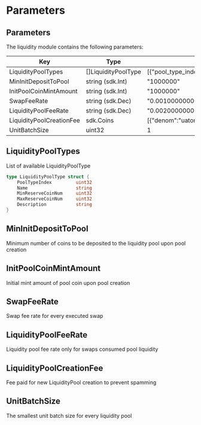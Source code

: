 <!--
order: 8
-->

# Parameters

## Parameters

The liquidity module contains the following parameters:

| Key                      | Type                | Example                                                      |
| ------------------------ | ------------------- | ------------------------------------------------------------ |
| LiquidityPoolTypes       | []LiquidityPoolType | [{"pool_type_index":0,"name":"ConstantProductLiquidityPool","min_reserve_coin_num":2,"max_reserve_coin_num":2,"description":""}] |
| MinInitDepositToPool     | string (sdk.Int)    | "1000000"                                                    |
| InitPoolCoinMintAmount   | string (sdk.Int)    | "1000000"                                                    |
| SwapFeeRate              | string (sdk.Dec)    | "0.001000000000000000"                                       |
| LiquidityPoolFeeRate     | string (sdk.Dec)    | "0.002000000000000000"                                       |
| LiquidityPoolCreationFee | sdk.Coins           | [{"denom":"uatom","amount":"100000000"}]                     |
| UnitBatchSize            | uint32              | 1                                                            |

## LiquidityPoolTypes

List of available LiquidityPoolType

```go
type LiquidityPoolType struct {
	PoolTypeIndex         uint32
	Name		          string
	MinReserveCoinNum     uint32
	MaxReserveCoinNum     uint32
	Description           string
}
```

## MinInitDepositToPool

Minimum number of coins to be deposited to the liquidity pool upon pool creation

## InitPoolCoinMintAmount

Initial mint amount of pool coin upon pool creation

## SwapFeeRate

Swap fee rate for every executed swap

## LiquidityPoolFeeRate

Liquidity pool fee rate only for swaps consumed pool liquidity

## LiquidityPoolCreationFee

Fee paid for new LiquidityPool creation to prevent spamming

## UnitBatchSize

The smallest unit batch size for every liquidity pool

